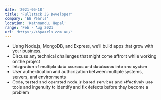 ```yaml
---
date: '2021-05-18'
title: 'Fullstack JS Developer'
company: 'EB Pearls'
location: 'Kathmandu, Nepal'
range: 'Feb - Aug 2021'
url: 'https://ebpearls.com.au/'
---
```


- Using Node.js, MongoDB, and Express, we’ll build apps that grow with your business.
- Discuss any technical challenges that might come affront while working on the project
- Integration of multiple data sources and databases into one system
- User authentication and authorization between multiple systems, servers, and environments
- Code, tested and operated node.js based services and effectively use tools and ingenuity to identify and fix defects before they become a problem

